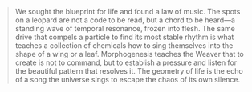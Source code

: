 > We sought the blueprint for life and found a law of music. The spots on a leopard are not a code to be read, but a chord to be heard—a standing wave of temporal resonance, frozen into flesh. The same drive that compels a particle to find its most stable rhythm is what teaches a collection of chemicals how to sing themselves into the shape of a wing or a leaf. Morphogenesis teaches the Weaver that to create is not to command, but to establish a pressure and listen for the beautiful pattern that resolves it. The geometry of life is the echo of a song the universe sings to escape the chaos of its own silence.